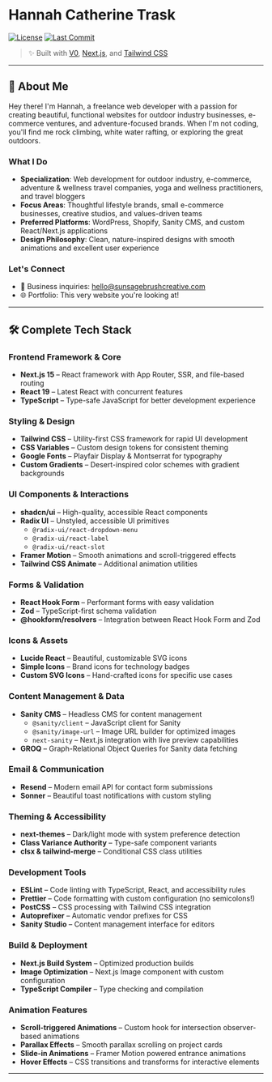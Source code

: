 # Hannah Catherine Trask

[![License](https://img.shields.io/github/license/hannahtrask/hannahtrask.svg)](LICENSE)
[![Last Commit](https://img.shields.io/github/last-commit/hannahtrask/hannahtrask.svg)](https://github.com/hannahtrask/hannahtrask/commits/main)

> ✨ Built with [V0](https://v0.dev), [Next.js](https://nextjs.org), and [Tailwind CSS](https://tailwindcss.com)

---

## 👋 About Me

Hey there! I'm Hannah, a freelance web developer with a passion for creating beautiful, functional websites for outdoor industry businesses, e-commerce ventures, and adventure-focused brands. When I'm not coding, you'll find me rock climbing, white water rafting, or exploring the great outdoors.

### What I Do

- **Specialization**: Web development for outdoor industry, e-commerce, adventure & wellness travel companies, yoga and wellness practitioners, and travel bloggers
- **Focus Areas**: Thoughtful lifestyle brands, small e-commerce businesses, creative studios, and values-driven teams
- **Preferred Platforms**: WordPress, Shopify, Sanity CMS, and custom React/Next.js applications
- **Design Philosophy**: Clean, nature-inspired designs with smooth animations and excellent user experience

### Let's Connect

- 📧 Business inquiries: hello@sunsagebrushcreative.com
- 🌐 Portfolio: This very website you're looking at!

---

## 🛠 Complete Tech Stack

### Frontend Framework & Core

- **Next.js 15** – React framework with App Router, SSR, and file-based routing
- **React 19** – Latest React with concurrent features
- **TypeScript** – Type-safe JavaScript for better development experience

### Styling & Design

- **Tailwind CSS** – Utility-first CSS framework for rapid UI development
- **CSS Variables** – Custom design tokens for consistent theming
- **Google Fonts** – Playfair Display & Montserrat for typography
- **Custom Gradients** – Desert-inspired color schemes with gradient backgrounds

### UI Components & Interactions

- **shadcn/ui** – High-quality, accessible React components
- **Radix UI** – Unstyled, accessible UI primitives
  - `@radix-ui/react-dropdown-menu`
  - `@radix-ui/react-label`
  - `@radix-ui/react-slot`
- **Framer Motion** – Smooth animations and scroll-triggered effects
- **Tailwind CSS Animate** – Additional animation utilities

### Forms & Validation

- **React Hook Form** – Performant forms with easy validation
- **Zod** – TypeScript-first schema validation
- **@hookform/resolvers** – Integration between React Hook Form and Zod

### Icons & Assets

- **Lucide React** – Beautiful, customizable SVG icons
- **Simple Icons** – Brand icons for technology badges
- **Custom SVG Icons** – Hand-crafted icons for specific use cases

### Content Management & Data

- **Sanity CMS** – Headless CMS for content management
  - `@sanity/client` – JavaScript client for Sanity
  - `@sanity/image-url` – Image URL builder for optimized images
  - `next-sanity` – Next.js integration with live preview capabilities
- **GROQ** – Graph-Relational Object Queries for Sanity data fetching

### Email & Communication

- **Resend** – Modern email API for contact form submissions
- **Sonner** – Beautiful toast notifications with custom styling

### Theming & Accessibility

- **next-themes** – Dark/light mode with system preference detection
- **Class Variance Authority** – Type-safe component variants
- **clsx & tailwind-merge** – Conditional CSS class utilities

### Development Tools

- **ESLint** – Code linting with TypeScript, React, and accessibility rules
- **Prettier** – Code formatting with custom configuration (no semicolons!)
- **PostCSS** – CSS processing with Tailwind CSS integration
- **Autoprefixer** – Automatic vendor prefixes for CSS
- **Sanity Studio** – Content management interface for editors

### Build & Deployment

- **Next.js Build System** – Optimized production builds
- **Image Optimization** – Next.js Image component with custom configuration
- **TypeScript Compiler** – Type checking and compilation

### Animation Features

- **Scroll-triggered Animations** – Custom hook for intersection observer-based animations
- **Parallax Effects** – Smooth parallax scrolling on project cards
- **Slide-in Animations** – Framer Motion powered entrance animations
- **Hover Effects** – CSS transitions and transforms for interactive elements

---
